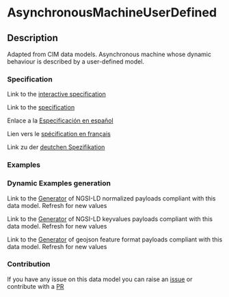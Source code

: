 # AsynchronousMachineUserDefined

## Description 

Adapted from CIM data models. Asynchronous machine whose dynamic behaviour is described by a user-defined model.
### Specification

Link to the [interactive specification](https://swagger.lab.fiware.org/?url=https://smart-data-models.github.io/dataModel.EnergyCIM/AsynchronousMachineUserDefined/swagger.yaml)

Link to the [specification](https://smart-data-models.github.io/dataModel.EnergyCIM/AsynchronousMachineUserDefined/doc/spec.md)

Enlace a la [Especificación en español](https://smart-data-models.github.io/dataModel.EnergyCIM/AsynchronousMachineUserDefined/doc/spec_ES.md)

Lien vers le [spécification en français](https://smart-data-models.github.io/dataModel.EnergyCIM/AsynchronousMachineUserDefined/doc/spec_FR.md)

Link zu der [deutchen Spezifikation](https://smart-data-models.github.io/dataModel.EnergyCIM/AsynchronousMachineUserDefined/doc/spec_DE.md)
### Examples
### Dynamic Examples generation

Link to the [Generator](https://smartdatamodels.org/extra/ngsi-ld_generator_v0.92.php?schemaUrl=https://raw.githubusercontent.com/smart-data-models/dataModel.EnergyCIM/master/AsynchronousMachineUserDefined/schema.json&email=info@smartdatamodels.org) of NGSI-LD normalized payloads compliant with this data model. Refresh for new values

Link to the [Generator](https://smartdatamodels.org/extra/ngsi-ld_generator_keyvalues_v0.92.php?schemaUrl=https://raw.githubusercontent.com/smart-data-models/dataModel.EnergyCIM/master/AsynchronousMachineUserDefined/schema.json&email=info@smartdatamodels.org) of NGSI-LD keyvalues payloads compliant with this data model. Refresh for new values

Link to the [Generator](https://smartdatamodels.org/extra/geojson_features_generator_v1.0.php?schemaUrl=https://raw.githubusercontent.com/smart-data-models/dataModel.EnergyCIM/master/AsynchronousMachineUserDefined/schema.json&email=info@smartdatamodels.org) of geojson feature format payloads compliant with this data model. Refresh for new values
### Contribution

 If you have any issue on this data model you can raise an [issue](https://github.com/smart-data-models/dataModel.EnergyCIM/issues)  or contribute with a [PR](https://github.com/smart-data-models/dataModel.EnergyCIM/pulls)